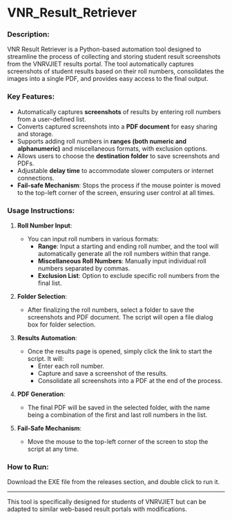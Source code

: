 # VNR_Result_Retriever

### Description:
VNR Result Retriever is a Python-based automation tool designed to streamline the process of collecting and storing student result screenshots from the VNRVJIET results portal. The tool automatically captures screenshots of student results based on their roll numbers, consolidates the images into a single PDF, and provides easy access to the final output.

### Key Features:
- Automatically captures **screenshots** of results by entering roll numbers from a user-defined list.
- Converts captured screenshots into a **PDF document** for easy sharing and storage.
- Supports adding roll numbers in **ranges (both numeric and alphanumeric)** and miscellaneous formats, with exclusion options.
- Allows users to choose the **destination folder** to save screenshots and PDFs.
- Adjustable **delay time** to accommodate slower computers or internet connections.
- **Fail-safe Mechanism**: Stops the process if the mouse pointer is moved to the top-left corner of the screen, ensuring user control at all times.

### Usage Instructions:

1. **Roll Number Input**:  
   - You can input roll numbers in various formats:
     - **Range**: Input a starting and ending roll number, and the tool will automatically generate all the roll numbers within that range.
     - **Miscellaneous Roll Numbers**: Manually input individual roll numbers separated by commas.
     - **Exclusion List**: Option to exclude specific roll numbers from the final list.

2. **Folder Selection**:  
   - After finalizing the roll numbers, select a folder to save the screenshots and PDF document. The script will open a file dialog box for folder selection.

3. **Results Automation**:  
   - Once the results page is opened, simply click the link to start the script. It will:
     - Enter each roll number.
     - Capture and save a screenshot of the results.
     - Consolidate all screenshots into a PDF at the end of the process.

4. **PDF Generation**:  
   - The final PDF will be saved in the selected folder, with the name being a combination of the first and last roll numbers in the list.

5. **Fail-Safe Mechanism**:  
   - Move the mouse to the top-left corner of the screen to stop the script at any time.

### How to Run:
Download the EXE file from the releases section, and double click to run it.

---

This tool is specifically designed for students of VNRVJIET but can be adapted to similar web-based result portals with modifications.
